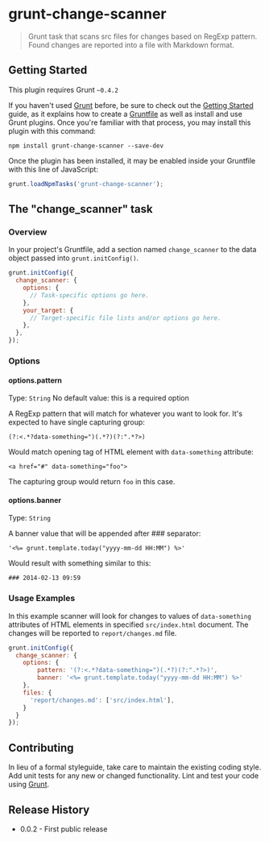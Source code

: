 # grunt-change-scanner

> Grunt task that scans src files for changes based on RegExp pattern. Found changes are reported into a file with Markdown format.

## Getting Started
This plugin requires Grunt `~0.4.2`

If you haven't used [Grunt](http://gruntjs.com/) before, be sure to check out the [Getting Started](http://gruntjs.com/getting-started) guide, as it explains how to create a [Gruntfile](http://gruntjs.com/sample-gruntfile) as well as install and use Grunt plugins. Once you're familiar with that process, you may install this plugin with this command:

```shell
npm install grunt-change-scanner --save-dev
```

Once the plugin has been installed, it may be enabled inside your Gruntfile with this line of JavaScript:

```js
grunt.loadNpmTasks('grunt-change-scanner');
```

## The "change_scanner" task

### Overview
In your project's Gruntfile, add a section named `change_scanner` to the data object passed into `grunt.initConfig()`.

```js
grunt.initConfig({
  change_scanner: {
    options: {
      // Task-specific options go here.
    },
    your_target: {
      // Target-specific file lists and/or options go here.
    },
  },
});
```

### Options

#### options.pattern
Type: `String`
No default value: this is a required option

A RegExp pattern that will match for whatever you want to look for. It's expected to have single capturing group:

    (?:<.*?data-something=")(.*?)(?:".*?>)
    
Would match opening tag of HTML element with `data-something` attribute:

    <a href="#" data-something="foo">

The capturing group would return `foo` in this case.

#### options.banner
Type: `String`

A banner value that will be appended after ### separator:

    '<%= grunt.template.today("yyyy-mm-dd HH:MM") %>'
    
Would result with something similar to this:
    
    ### 2014-02-13 09:59

### Usage Examples

In this example scanner will look for changes to values of `data-something` attributes of HTML elements in specified `src/index.html` document. The changes will be reported to `report/changes.md` file.

```js
grunt.initConfig({
  change_scanner: {
    options: {
        pattern: '(?:<.*?data-something=")(.*?)(?:".*?>)',
        banner: '<%= grunt.template.today("yyyy-mm-dd HH:MM") %>'
    },
    files: {
      'report/changes.md': ['src/index.html'],
    }
  }
});
```

## Contributing
In lieu of a formal styleguide, take care to maintain the existing coding style. Add unit tests for any new or changed functionality. Lint and test your code using [Grunt](http://gruntjs.com/).

## Release History
* 0.0.2 - First public release

